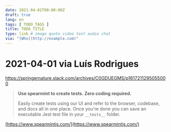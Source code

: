 ```yaml
---
date: 2021-04-01T00:00:00Z
draft: true
lang: en
tags: [ TODO_TAGS ]
title: TODO_TITLE
type: link # image quote video text audio chat
via: "[Who](http://example.com)"
---
```



# 2021-04-01 via Luís Rodrigues
https://springernature.slack.com/archives/C0GDUEGMS/p1617211295055000

> **Use spearmint to create tests. Zero coding required.**
>
> Easily create tests using our UI and refer to the browser, codebase, and docs all in one place. Once you're done you can save an executable Jest test file in your `__tests__` folder.

[https://www.spearmintjs.com/](https://www.spearmintjs.com/)

